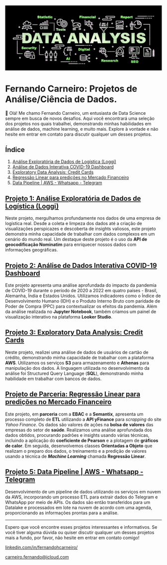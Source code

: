 ![ ](/assets/Images/projects_banner.jpeg)

# Fernando Carneiro: Projetos de Análise/Ciência de Dados.

👋 Olá! Me chamo Fernando Carneiro, um entusiasta de Data Science sempre em busca de novos desafios. Aqui você encontrará uma seleção dos projetos nos quais trabalhei, demonstrando minhas habilidades em análise de dados, machine learning, e muito mais. Explore à vontade e não hesite em entrar em contato para discutir qualquer um desses projetos.

## Índice
   
1. [Análise Exploratória de Dados de Logística (Loggi)](#projeto-1-análise-exploratória-de-dados-de-logística-loggi)
2. [Análise de Dados Interativa COVID-19 Dashboard](#projeto-2-análise-de-dados-interativa-covid-19-dashboard)
3. [Exploratory Data Analysis: Credit Cards](#projeto-3-exploratory-data-analysis-credit-cards)
4. [Regressão Linear para predições no Mercado Financeiro](#projeto-4-regressão-linear-para-predições-no-mercado-financeiro)
5. [Data Pipeline | AWS - Whatsapp - Telegram](#pipeline-aws-whatsapp-telegram)

## [Projeto 1: Análise Exploratória de Dados de Logística (Loggi)](Analise_Exploratoria_de_Dados_de_Logistica_(Loggi).ipynb)

Neste projeto, mergulhamos profundamente nos dados de uma empresa de logística real. Desde a coleta e limpeza dos dados até a criação de visualizações perspicazes e descoberta de insights valiosos, este projeto demonstra minha capacidade de trabalhar com dados complexos em um cenário do mundo real. Um destaque deste projeto é o uso da **API de geocodificação Nominatim** para enriquecer nossos dados com informações geográficas.

## [Projeto 2: Análise de Dados Interativa COVID-19 Dashboard](Análise_de_Dados_Interativa_COVID_19_Dashboard.ipynb)

Este projeto apresenta uma análise aprofundada do impacto da pandemia de COVID-19 durante o período de 2020 a 2022 em quatro países - Brasil, Alemanha, Índia e Estados Unidos. Utilizamos indicadores como o Índice de Desenvolvimento Humano (IDH) e o Produto Interno Bruto com paridade de Poder de Compra (PPC) para contextualizar os efeitos da pandemia. Além da análise realizada no **Jupyter Notebook**, também criamos um painel de visualização interativo na plataforma **Looker Studio**.

## [Projeto 3: Exploratory Data Analysis: Credit Cards](EDA_of_credit_card.ipynb)

Neste projeto, realizei uma análise de dados de usuários de cartão de crédito, demonstrando minha capacidade de trabalhar com a plataforma **AWS**. Utilizamos os serviços **S3** para armazenamento e **Athenas** para manipulação dos dados. A linguagem utilizada no desenvolvimento da análise foi Structured Query Language (**SQL**), demonstrando minha habilidade em trabalhar com bancos de dados.

## [Projeto de Parceria: Regressão Linear para predições no Mercado Financeiro](Projeto_de_Parceria.ipynb)

Este projeto, em **parceria** com a **EBAC** e a **Semantix**, apresenta um processo completo de **ETL** utilizando a **API yFinance** para *scrapping* do site *Yahoo Finance*. Os dados são valores de ações na **bolsa de valores** das empresas do setor de **saúde**. Realizamos uma análise aprofundada dos dados obtidos, procurando padrões e insights usando várias técnicas, incluindo a aplicação do **coeficiente de Pearson** e a plotagem de **gráficos de calor**. Em seguida, desenvolvemos classes **Orientadas a Objeto** que realizam o preparo dos dados, o treinamento e a predição de valores usando a técnica de ***Machine Learning*** chamada **Regressão Linear**.

## [Projeto 5: Data Pipeline | AWS - Whatsapp - Telegram](pipeline-aws-whatsapp-telegram.ipynb)

Desenvolvimento de um pipeline de dados utilizando os serviços em nuvem da AWS, incorporando um processo ETL para extrair dados do Telegram e WhatsApp por meio de APIs. Os dados são então transferidos para um Datalake e processados em lote na nuvem de acordo com uma agenda, proporcionando as informações prontas para a análise.

---

Espero que você encontre esses projetos interessantes e informativos. Se você tiver alguma dúvida ou quiser discutir qualquer um desses projetos mais a fundo, por favor, não hesite em entrar em contato comigo!

[linkedin.com/in/fernandohcarneiro/](https://www.linkedin.com/in/fernandohcarneiro/)

[carneiro.fernando@icloud.com](carneiro.fernando@icloud.com)
